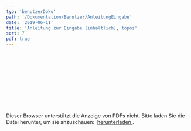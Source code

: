 ```yaml
---
typ: 'benutzerDoku'
path: '/Dokumentation/Benutzer/AnleitungEingabe'
date: '2019-06-11'
title: 'Anleitung zur Eingabe (inhaltlich), topos'
sort: 7
pdf: true
---
```



<object data="https://github.com/barbalex/apf2/raw/master/src/benutzerDoku/AnleitungEingabe/AnleitungEingabe20190318.pdf" type="application/pdf" width="100%" height="100%" margin-left="-12" margin-right="-12">
  <embed src="https://github.com/barbalex/apf2/raw/master/src/benutzerDoku/AnleitungEingabe/AnleitungEingabe20190318.pdf">
    <p>
      Dieser Browser unterstützt die Anzeige von PDFs nicht. Bitte laden Sie die
      Datei herunter, um sie anzuschauen:&nbsp;
      <a href="https://github.com/barbalex/apf2/raw/master/src/benutzerDoku/AnleitungEingabe/AnleitungEingabe20190318.pdf">
        herunterladen
      </a>.
    </p>
  </embed>
</object>
